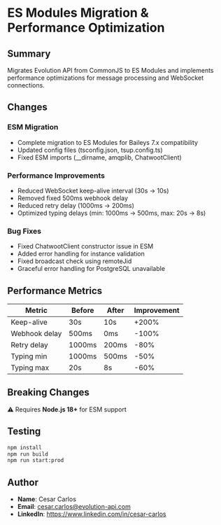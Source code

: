 # ES Modules Migration & Performance Optimization

## Summary

Migrates Evolution API from CommonJS to ES Modules and implements performance optimizations for message processing and WebSocket connections.

## Changes

### ESM Migration
- Complete migration to ES Modules for Baileys 7.x compatibility
- Updated config files (tsconfig.json, tsup.config.ts)
- Fixed ESM imports (__dirname, amqplib, ChatwootClient)

### Performance Improvements
- Reduced WebSocket keep-alive interval (30s → 10s)
- Removed fixed 500ms webhook delay
- Reduced retry delay (1000ms → 200ms)
- Optimized typing delays (min: 1000ms → 500ms, max: 20s → 8s)

### Bug Fixes
- Fixed ChatwootClient constructor issue in ESM
- Added error handling for instance validation
- Fixed broadcast check using remoteJid
- Graceful error handling for PostgreSQL unavailable

## Performance Metrics

| Metric | Before | After | Improvement |
|--------|--------|-------|-------------|
| Keep-alive | 30s | 10s | +200% |
| Webhook delay | 500ms | 0ms | -100% |
| Retry delay | 1000ms | 200ms | -80% |
| Typing min | 1000ms | 500ms | -50% |
| Typing max | 20s | 8s | -60% |

## Breaking Changes

⚠️ Requires **Node.js 18+** for ESM support

## Testing

```bash
npm install
npm run build
npm run start:prod
```

## Author

- **Name**: Cesar Carlos
- **Email**: cesar.carlos@evolution-api.com
- **LinkedIn**: https://www.linkedin.com/in/cesar-carlos
